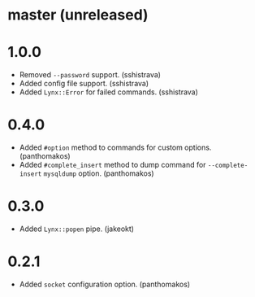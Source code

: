 # master (unreleased)

# 1.0.0

* Removed `--password` support. (sshistrava)
* Added config file support. (sshistrava)
* Added `Lynx::Error` for failed commands. (sshistrava)

# 0.4.0

* Added `#option` method to commands for custom options. (panthomakos)
* Added `#complete_insert` method to dump command for `--complete-insert` `mysqldump` option. (panthomakos)

# 0.3.0

* Added `Lynx::popen` pipe. (jakeokt)

# 0.2.1

* Added `socket` configuration option. (panthomakos)
